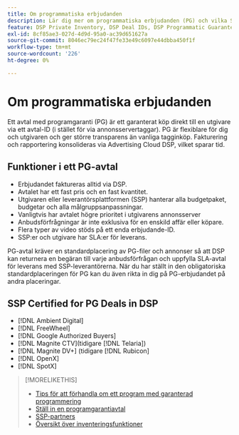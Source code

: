```yaml
---
title: Om programmatiska erbjudanden
description: Lär dig mer om programmatiska erbjudanden (PG) och vilka SSP:er som är certifierade att erbjuda dem.
feature: DSP Private Inventory, DSP Deal IDs, DSP Programmatic Guaranteed Deals
exl-id: 8cf85ae3-027d-4d9d-95a0-ac39d651627a
source-git-commit: 8046ec79ec24f47fe33e49c6097e44dbba450f1f
workflow-type: tm+mt
source-wordcount: '226'
ht-degree: 0%

---
```


# Om programmatiska erbjudanden

Ett avtal med programgaranti (PG) är ett garanterat köp direkt till en utgivare via ett avtal-ID (i stället för via annonsservertaggar). PG är flexiblare för dig och utgivaren och ger större transparens än vanliga tagginköp. Fakturering och rapportering konsolideras via Advertising Cloud DSP, vilket sparar tid.

## Funktioner i ett PG-avtal

* Erbjudandet faktureras alltid via DSP.
* Avtalet har ett fast pris och en fast kvantitet.
* Utgivaren eller leverantörsplattformen (SSP) hanterar alla budgetpaket, budgetar och alla målgruppsanpassningar.
* Vanligtvis har avtalet högre prioritet i utgivarens annonsserver
* Anbudsförfrågningar är inte exklusiva för en enskild affär eller köpare.
* Flera typer av video stöds på ett enda erbjudande-ID.
* SSP:er och utgivare har SLA:er för leverans.

PG-avtal kräver en standardplacering av PG-filer och annonser så att DSP kan returnera en begäran till varje anbudsförfrågan och uppfylla SLA-avtal för leverans med SSP-leverantörerna. När du har ställt in den obligatoriska standardplaceringen för PG kan du även rikta in dig på PG-erbjudandet på andra placeringar.

## SSP Certified for PG Deals in DSP

* [!DNL Ambient Digital]
* [!DNL FreeWheel]
* [!DNL Google Authorized Buyers]
* [!DNL Magnite CTV](tidigare  [!DNL Telaria])
* [!DNL Magnite DV+] (tidigare  [!DNL Rubicon]
* [!DNL OpenX]
* [!DNL SpotX]

>[!MORELIKETHIS]
>
>* [Tips för att förhandla om ett program med garanterad programmering](/help/dsp/inventory/programmatic-guaranteed-tips.md)
>* [Ställ in en programgarantiavtal](programmatic-guaranteed-set-up.md)
>* [SSP-partners](ssp-partners.md)
>* [Översikt över inventeringsfunktioner](inventory-overview.md)

